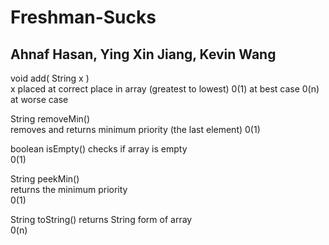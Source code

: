 # Freshman-Sucks
## Ahnaf Hasan, Ying Xin Jiang, Kevin Wang

void add( String x )  
x placed at correct place in array (greatest to lowest) 
0(1) at best case 
0(n) at worse case  

String removeMin()  
removes and returns minimum priority (the last element) 
0(1)  

boolean isEmpty() 
checks if array is empty  
0(1)

String peekMin()  
returns the minimum priority  
0(1)  

String toString() 
returns String form of array  
0(n)  
